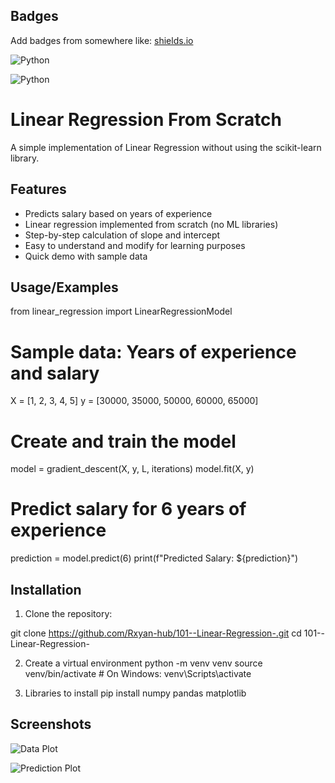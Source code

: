 ## Badges

Add badges from somewhere like: [shields.io](https://shields.io/)

![Python](https://img.shields.io/badge/python-3.9%2B-blue)

![Python](https://img.shields.io/badge/python-ML-green)

# Linear Regression From Scratch  
A simple implementation of Linear Regression without using the scikit-learn library.  



## Features

- Predicts salary based on years of experience
- Linear regression implemented from scratch (no ML libraries)
- Step-by-step calculation of slope and intercept
- Easy to understand and modify for learning purposes
- Quick demo with sample data
## Usage/Examples

from linear_regression import LinearRegressionModel

# Sample data: Years of experience and salary
X = [1, 2, 3, 4, 5]
y = [30000, 35000, 50000, 60000, 65000]

# Create and train the model
model = gradient_descent(X, y, L, iterations) 
model.fit(X, y)

# Predict salary for 6 years of experience
prediction = model.predict(6)
print(f"Predicted Salary: ${prediction}")

## Installation

1. Clone the repository:

git clone https://github.com/Rxyan-hub/101--Linear-Regression-.git
cd 101--Linear-Regression-

2. Create a virtual environment
python -m venv venv
source venv/bin/activate  # On Windows: venv\Scripts\activate

3. Libraries to install 
pip install numpy pandas matplotlib


## Screenshots  

![Data Plot](https://github.com/user-attachments/assets/c6a89494-ce9d-47c9-b483-7f4a2d797748)

![Prediction Plot](https://github.com/user-attachments/assets/318a251c-8964-4ca4-ac75-87691b8f26b2)

